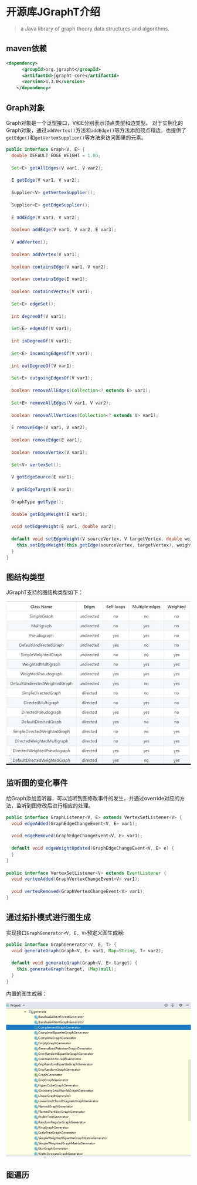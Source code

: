 # 开源库JGraphT介绍

> a Java library of graph theory data structures and algorithms.

## maven依赖
```xml
<dependency>
      <groupId>org.jgrapht</groupId>
      <artifactId>jgrapht-core</artifactId>
      <version>1.3.0</version>
    </dependency>
```

## Graph对象
Graph对象是一个泛型接口，V和E分别表示顶点类型和边类型。
对于实例化的Graph对象，通过`addVertex()`方法和`addEdge()`等方法添加顶点和边。也提供了`getEdge()`和`getVertexSupplier()`等方法来访问图里的元素。


```java
public interface Graph<V, E> {
  double DEFAULT_EDGE_WEIGHT = 1.0D;

  Set<E> getAllEdges(V var1, V var2);

  E getEdge(V var1, V var2);

  Supplier<V> getVertexSupplier();

  Supplier<E> getEdgeSupplier();

  E addEdge(V var1, V var2);

  boolean addEdge(V var1, V var2, E var3);

  V addVertex();

  boolean addVertex(V var1);

  boolean containsEdge(V var1, V var2);

  boolean containsEdge(E var1);

  boolean containsVertex(V var1);

  Set<E> edgeSet();

  int degreeOf(V var1);

  Set<E> edgesOf(V var1);

  int inDegreeOf(V var1);

  Set<E> incomingEdgesOf(V var1);

  int outDegreeOf(V var1);

  Set<E> outgoingEdgesOf(V var1);

  boolean removeAllEdges(Collection<? extends E> var1);

  Set<E> removeAllEdges(V var1, V var2);

  boolean removeAllVertices(Collection<? extends V> var1);

  E removeEdge(V var1, V var2);

  boolean removeEdge(E var1);

  boolean removeVertex(V var1);

  Set<V> vertexSet();

  V getEdgeSource(E var1);

  V getEdgeTarget(E var1);

  GraphType getType();

  double getEdgeWeight(E var1);

  void setEdgeWeight(E var1, double var2);

  default void setEdgeWeight(V sourceVertex, V targetVertex, double weight) {
    this.setEdgeWeight(this.getEdge(sourceVertex, targetVertex), weight);
  }
}

```

## 图结构类型
JGraphT支持的图结构类型如下：

![](https://raw.githubusercontent.com/i2life/imageBed/master/graph.JPG)

## 监听图的变化事件
给Graph添加监听器，可以监听到图修改事件的发生，并通过override对应的方法，监听到图修改后进行相应的处理。

```java
public interface GraphListener<V, E> extends VertexSetListener<V> {
  void edgeAdded(GraphEdgeChangeEvent<V, E> var1);

  void edgeRemoved(GraphEdgeChangeEvent<V, E> var1);

  default void edgeWeightUpdated(GraphEdgeChangeEvent<V, E> e) {
  }
}

public interface VertexSetListener<V> extends EventListener {
  void vertexAdded(GraphVertexChangeEvent<V> var1);

  void vertexRemoved(GraphVertexChangeEvent<V> var1);
}
```

## 通过拓扑模式进行图生成
实现接口`GraphGenerator<V, E, V>`预定义图生成器:

```java
public interface GraphGenerator<V, E, T> {
  void generateGraph(Graph<V, E> var1, Map<String, T> var2);

  default void generateGraph(Graph<V, E> target) {
    this.generateGraph(target, (Map)null);
  }
}
```

内置的图生成器：

![](https://raw.githubusercontent.com/i2life/imageBed/master/generator.JPG)

## 图遍历









